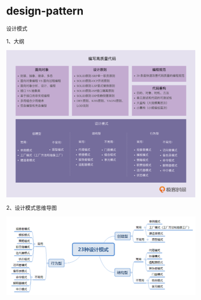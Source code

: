 # design-pattern
设计模式

1、大纲

![课程大纲](src/main/resources/META-INF/images/课程大纲.png)



2、设计模式思维导图

![image-20201026200803059](src/main/resources/META-INF/images/23种设计模式.png)